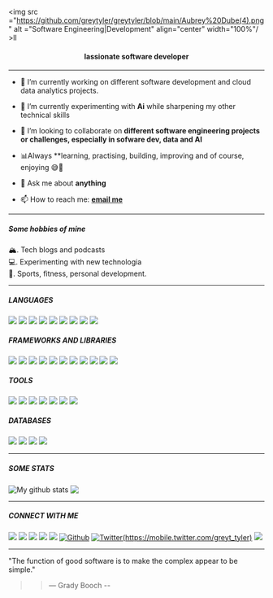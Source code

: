 <img src ="https://github.com/greytyler/greytyler/blob/main/Aubrey%20Dube(4).png" alt ="Software Engineering|Development" align="center" width="100%"/ >ll


<h4 align="center">lassionate software developer</h4>

---

- 🔭 I’m currently working on different software development and cloud data analytics projects. 

- 🌱 I’m currently experimenting with **Ai** while sharpening my other technical skills

- 👯 I’m looking to collaborate on **different software engineering projects or challenges, especially in sofware dev, data and AI**
- 📊Always **learning, practising, building, improving and of course, enjoying 😅💪 

- 💬 Ask me about **anything**

- 📫 How to reach me: **<a href="aubreytdube19@gmail.com">email me</a>**

---

<h5>Some hobbies of mine</h5>

🏔. Tech blogs and podcasts<br>
💻. Experimenting with new technologia<br>
📔. Sports, fitness, personal development. 

---

<h5>LANGUAGES</h5>
<p>
  <img src="https://img.shields.io/badge/Python-3776AB?style=for-the-badge&logo=python&logoColor=white" />
  <img src="https://img.shields.io/badge/HTML5-E34F26?style=for-the-badge&logo=html5&logoColor=white" />
  <img src="https://img.shields.io/badge/CSS3-1572B6?style=for-the-badge&logo=css3&logoColor=white" />
  <img src="https://img.shields.io/badge/JavaScript-323330?style=for-the-badge&logo=javascript&logoColor=F7DF1E" />
  <img src="https://img.shields.io/badge/TypeScript-007ACC?style=for-the-badge&logo=typescript&logoColor=white" />
  <img src="https://img.shields.io/badge/C-00599C?style=for-the-badge&logo=c&logoColor=white" />
  <img src="https://img.shields.io/badge/C%2B%2B-00599C?style=for-the-badge&logo=c%2B%2B&logoColor=white" />
  <img src="https://img.shields.io/badge/PHP-777BB4?style=for-the-badge&logo=php&logoColor=white" />
  <img src="https://img.shields.io/badge/Java-ED8B00?style=for-the-badge&logo=openjdk&logoColor=white" />
</p>


<h5>FRAMEWORKS AND LIBRARIES</h5>
<p>
  <img src="https://img.shields.io/badge/React-20232A?style=for-the-badge&logo=react&logoColor=61DAFB" />
  <img src="https://img.shields.io/badge/NextJS-00000F?style=for-the-badge&logo=next&logoColor=white" />
  <img src="https://img.shields.io/badge/Express.js-404D59?style=for-the-badge" />
  <img src="https://img.shields.io/badge/Node.js-43853D?style=for-the-badge&logo=node.js&logoColor=white" />
  <img src= "https://img.shields.io/badge/React_Native-20232A?style=for-the-badge&logo=react&logoColor=61DAFB" />
  <img src="https://img.shields.io/badge/Redux-593D88?style=for-the-badge&logo=redux&logoColor=white" />
  <img src="https://img.shields.io/badge/Sass-CC6699?style=for-the-badge&logo=sass&logoColor=white" />
  <img src="https://img.shields.io/badge/Bootstrap-563D7C?style=for-the-badge&logo=bootstrap&logoColor=white" />
  <img src="https://img.shields.io/badge/jQuery-0769AD?style=for-the-badge&logo=jquery&logoColor=white" />
  <img src="https://img.shields.io/badge/Tailwind_CSS-38B2AC?style=for-the-badge&logo=tailwind-css&logoColor=white" />
  <img src="https://img.shields.io/badge/Material--UI-0081CB?style=for-the-badge&logo=material-ui&logoColor=white" />
</p>
  <h5>TOOLS</h5>
  <p>
  <img src="https://img.shields.io/badge/Visual_Studio_Code-0078D4?style=for-the-badge&logo=visual%20studio%20code&logoColor=white" />
  <img src="https://img.shields.io/badge/Visual_Studio-5C2D91?style=for-the-badge&logo=visual%20studio&logoColor=white" />
  <img src="https://img.shields.io/badge/Eclipse-2C2255?style=for-the-badge&logo=eclipse&logoColor=white" />
  <img src="https://img.shields.io/badge/sublime_text-%23575757.svg?&style=for-the-badge&logo=sublime-text&logoColor=important" />
  <img src="https://img.shields.io/badge/git-%23F05033.svg?style=for-the-badge&logo=git&logoColor=white"/>
  <img src="https://img.shields.io/badge/github-%23121011.svg?style=for-the-badge&logo=github&logoColor=white"/>
  <img src="https://img.shields.io/badge/Amazon_AWS-232F3E?style=for-the-badge&logo=amazon-aws&logoColor=white"/>
</p>

<h5>DATABASES</h5>
<p>
  <img src="https://img.shields.io/badge/MySQL-00000F?style=for-the-badge&logo=mysql&logoColor=white" />
  <img src="https://img.shields.io/badge/SQLite-07405E?style=for-the-badge&logo=sqlite&logoColor=white" />
  <img src="https://img.shields.io/badge/MongoDB-4EA94B?style=for-the-badge&logo=mongodb&logoColor=white" />
  <img src="https://img.shields.io/badge/PostgreSQL-316192?style=for-the-badge&logo=postgresql&logoColor=white" />
</p>

---

<h5>SOME STATS</h5>
<img align="center" src="https://github-readme-streak-stats.herokuapp.com?user=greytyler&theme=vue-dark&hide_border=true&date_format=M%20j%5B%2C%20Y%5D" alt="My github stats" />

<!--img align="center" src="https://github-readme-stats.vercel.app/api?username=greytyler&show_icons=true&include_all_commits=true&theme=cobalt&hide_border=true" alt="My github stats" /--> 

<img align="center" src="https://github-readme-stats.vercel.app/api/top-langs/?username=greytyler&layout=compact&theme=cobalt&hide_border=true" /> 

---

<h5>CONNECT WITH ME</h5>

<a href="https://mobile.facebook.com/aubreythabo.dubermann.5" ><img src="https://img.shields.io/badge/Facebook-%231877F2.svg?style=for-the-badge&logo=Facebook&logoColor=white"/></a>
<a href="mailto:aubreytdube19@gmail.com"><img src="https://img.shields.io/badge/Gmail-D14836?style=for-the-badge&logo=gmail&logoColor=white "></a>
<a href="http://wa.me/+263712743383" ><img src="https://img.shields.io/badge/WhatsApp-25D366?style=for-the-badge&logo=whatsapp&logoColor=white"></a>
<a href="https://t.me/Elysian19__" ><img src="https://img.shields.io/badge/Telegram-2CA5E0?style=for-the-badge&logo=telegram&logoColor=white"></a>
<a href="https://www.instagram.com/__Elysian19/" ><img src="https://img.shields.io/badge/Instagram-E4405F?style=for-the-badge&logo=instagram&logoColor=white"></a>
<a href="https://github.com/greytyler" ><img alt="Github" src="https://img.shields.io/badge/GitHub-%2312100E.svg?&style=for-the-badge&logo=Github&logoColor=white"></a>
<a href="https://mobile.twitter.com/greytyler"><img src="https://img.shields.io/badge/Twitter-1DA1F2?style=for-the-badge&logo=twitter&logoColor=white" alt="Twitter(https://mobile.twitter.com/greyt_tyler)"></a>
<a href="https://www.linkedin.com/in/aubrey-t-dube-194896288"><img src="https://img.shields.io/badge/LinkedIn-0077B5?style=for-the-badge&logo=linkedin&logoColor=white"></a>

---

"The function of good software is to make the complex appear to be simple."
>>― Grady Booch
-- 
